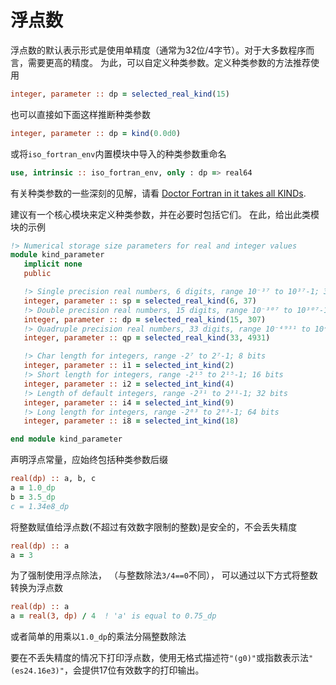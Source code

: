 # 浮点数
浮点数的默认表示形式是使用单精度（通常为32位/4字节）。对于大多数程序而言，需要更高的精度。
为此，可以自定义种类参数。定义种类参数的方法推荐使用
```fortran
integer, parameter :: dp = selected_real_kind(15)
```
也可以直接如下面这样推断种类参数
```fortran
integer, parameter :: dp = kind(0.0d0)
```
或将`iso_fortran_env`内置模块中导入的种类参数重命名
```fortran
use, intrinsic :: iso_fortran_env, only : dp => real64
```
有关种类参数的一些深刻的见解，请看
<a href="https://web.archive.org/web/20200930090137/https://stevelionel.com/drfortran/2017/03/27/doctor-fortran-in-it-takes-all-kinds/">Doctor Fortran in it takes all KINDs</a>.

建议有一个核心模块来定义种类参数，并在必要时包括它们。
在此，给出此类模块的示例

``` fortran
!> Numerical storage size parameters for real and integer values
module kind_parameter
   implicit none
   public

   !> Single precision real numbers, 6 digits, range 10⁻³⁷ to 10³⁷-1; 32 bits
   integer, parameter :: sp = selected_real_kind(6, 37)
   !> Double precision real numbers, 15 digits, range 10⁻³⁰⁷ to 10³⁰⁷-1; 64 bits
   integer, parameter :: dp = selected_real_kind(15, 307)
   !> Quadruple precision real numbers, 33 digits, range 10⁻⁴⁹³¹ to 10⁴⁹³¹-1; 128 bits
   integer, parameter :: qp = selected_real_kind(33, 4931)

   !> Char length for integers, range -2⁷ to 2⁷-1; 8 bits
   integer, parameter :: i1 = selected_int_kind(2)
   !> Short length for integers, range -2¹⁵ to 2¹⁵-1; 16 bits
   integer, parameter :: i2 = selected_int_kind(4)
   !> Length of default integers, range -2³¹ to 2³¹-1; 32 bits
   integer, parameter :: i4 = selected_int_kind(9)
   !> Long length for integers, range -2⁶³ to 2⁶³-1; 64 bits
   integer, parameter :: i8 = selected_int_kind(18)

end module kind_parameter
```

声明浮点常量，应始终包括种类参数后缀

```fortran
real(dp) :: a, b, c
a = 1.0_dp
b = 3.5_dp
c = 1.34e8_dp
```

将整数赋值给浮点数(不超过有效数字限制的整数)是安全的，不会丢失精度

```fortran
real(dp) :: a
a = 3
```

为了强制使用浮点除法，
（与整数除法`3/4==0`不同），
可以通过以下方式将整数转换为浮点数

```fortran
real(dp) :: a
a = real(3, dp) / 4  ! 'a' is equal to 0.75_dp
```

或者简单的用乘以`1.0_dp`的乘法分隔整数除法

要在不丢失精度的情况下打印浮点数，使用无格式描述符`"(g0)"`或指数表示法`"(es24.16e3)"`，会提供17位有效数字的打印输出。
